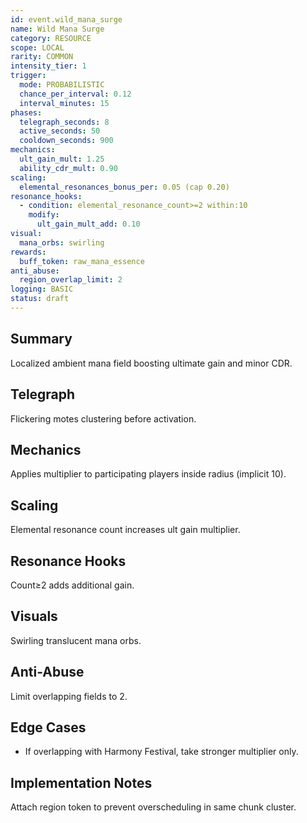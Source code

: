 ```yaml
---
id: event.wild_mana_surge
name: Wild Mana Surge
category: RESOURCE
scope: LOCAL
rarity: COMMON
intensity_tier: 1
trigger:
  mode: PROBABILISTIC
  chance_per_interval: 0.12
  interval_minutes: 15
phases:
  telegraph_seconds: 8
  active_seconds: 50
  cooldown_seconds: 900
mechanics:
  ult_gain_mult: 1.25
  ability_cdr_mult: 0.90
scaling:
  elemental_resonances_bonus_per: 0.05 (cap 0.20)
resonance_hooks:
  - condition: elemental_resonance_count>=2 within:10
    modify:
      ult_gain_mult_add: 0.10
visual:
  mana_orbs: swirling
rewards:
  buff_token: raw_mana_essence
anti_abuse:
  region_overlap_limit: 2
logging: BASIC
status: draft
---
```

## Summary
Localized ambient mana field boosting ultimate gain and minor CDR.

## Telegraph
Flickering motes clustering before activation.

## Mechanics
Applies multiplier to participating players inside radius (implicit 10).

## Scaling
Elemental resonance count increases ult gain multiplier.

## Resonance Hooks
Count≥2 adds additional gain.

## Visuals
Swirling translucent mana orbs.

## Anti-Abuse
Limit overlapping fields to 2.

## Edge Cases
* If overlapping with Harmony Festival, take stronger multiplier only.

## Implementation Notes
Attach region token to prevent overscheduling in same chunk cluster.
